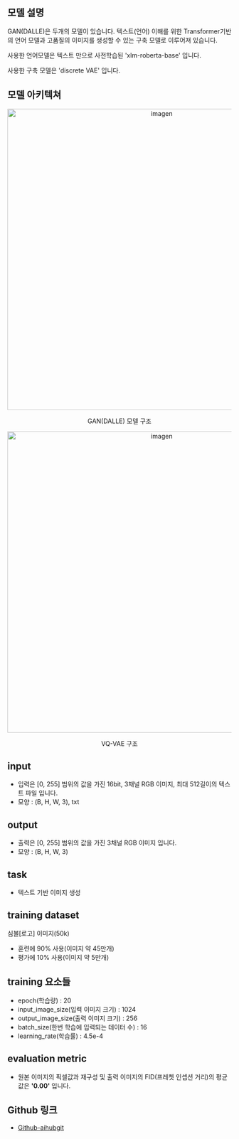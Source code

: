 ## 모델 설명

GAN(DALLE)은 두개의 모델이 있습니다. 텍스트(언어) 이해를 위한 Transformer기반의 언어 모델과 고품질의 이미지를 생성할 수 있는 구축 모델로 이루어져 있습니다.

사용한 언어모델은 텍스트 만으로 사전학습된 'xlm-roberta-base' 입니다. 

사용한 구축 모델은 'discrete VAE' 입니다.

## 모델 아키텍쳐

<p align='center'>
<img width="678" alt="imagen" src="https://www.assemblyai.com/blog/content/images/2022/04/diffusion.png">
<p align='center'>
GAN(DALLE) 모델 구조
 
 
<p align='center'>
 <img width="678" alt="imagen" src="https://velog.velcdn.com/images/dien-eaststar/post/a7191786-e4f6-4da0-90af-87ed6dc00464/image.png">
<p align='center'>
VQ-VAE 구조
 

 
## input
 - 입력은 [0, 255] 범위의 값을 가진 16bit, 3채널 RGB 이미지, 최대 512길이의 텍스트 파일 입니다.
 - 모양 : (B, H, W, 3), txt
 
## output
 - 출력은 [0, 255] 범위의 값을 가진 3채널 RGB 이미지 입니다.
 - 모양 : (B, H, W, 3)
 
## task
 - 텍스트 기반 이미지 생성

## training dataset
 심볼[로고] 이미지(50k)
 - 훈련에 90% 사용(이미지 약 45만개)
 - 평가에 10% 사용(이미지 약 5만개)
 
 
## training 요소들
 
 - epoch(학습량) : 20
 - input_image_size(입력 이미지 크기) : 1024
 - output_image_size(출력 이미지 크기) : 256
 - batch_size(한번 학습에 입력되는 데이터 수) : 16
 - learning_rate(학습률) : 4.5e-4
 

## evaluation metric
- 원본 이미지의 픽셀값과 재구성 및 출력 이미지의 FID(프레쳇 인셉션 거리)의 평균값은 __'0.00'__ 입니다.

## Github 링크
- [Github-aihubgit](https://github.com/aihubgit/2-099)
